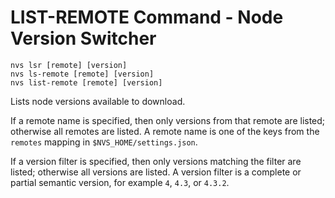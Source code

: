 # LIST-REMOTE Command - Node Version Switcher
```
nvs lsr [remote] [version]
nvs ls-remote [remote] [version]
nvs list-remote [remote] [version]
```
Lists node versions available to download.

If a remote name is specified, then only versions from that remote are listed; otherwise all remotes are listed. A remote name is one of the keys from the `remotes` mapping in `$NVS_HOME/settings.json`.

If a version filter is specified, then only versions matching the filter are listed; otherwise all versions are listed. A version filter is a complete or partial semantic version, for example `4`, `4.3`, or `4.3.2`.
